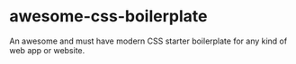 # awesome-css-boilerplate
An awesome and must have modern CSS starter boilerplate for any kind of web app or website.
